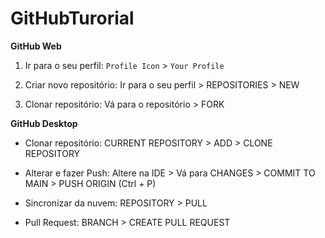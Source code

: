 # GitHubTurorial
 
__GitHub Web__

1. Ir para o seu perfil: ``Profile Icon`` > ``Your Profile``

2. Criar novo repositório: Ir para o seu perfil > REPOSITORIES > NEW

3. Clonar repositório: Vá para o repositório > FORK

__GitHub Desktop__

* Clonar repositório: CURRENT REPOSITORY > ADD > CLONE REPOSITORY

* Alterar e fazer Push: Altere na IDE > Vá para CHANGES > COMMIT TO MAIN > PUSH ORIGIN (Ctrl + P)

* Sincronizar da nuvem: REPOSITORY > PULL

* Pull Request: BRANCH > CREATE PULL REQUEST
